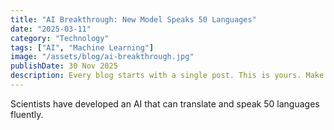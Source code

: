 ```yaml
---
title: "AI Breakthrough: New Model Speaks 50 Languages"
date: "2025-03-11"
category: "Technology"
tags: ["AI", "Machine Learning"]
image: "/assets/blog/ai-breakthrough.jpg"
publishDate: 30 Nov 2025
description: Every blog starts with a single post. This is yours. Make it great for you.
---
```

Scientists have developed an AI that can translate and speak 50 languages fluently.
